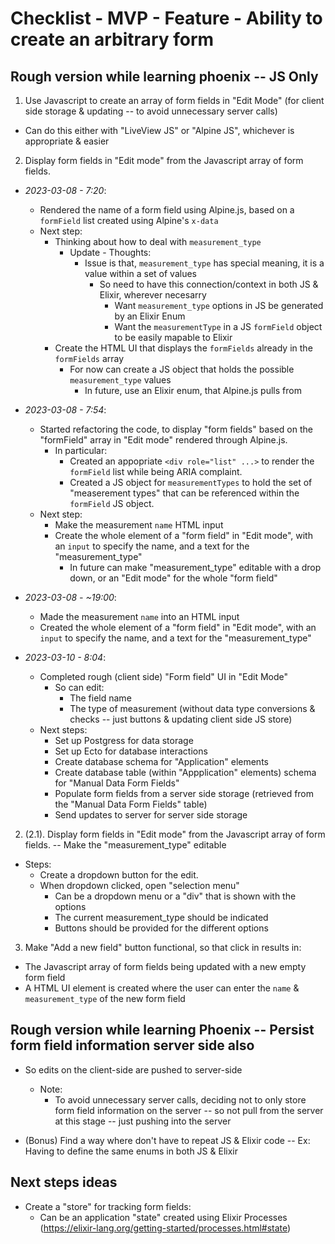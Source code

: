 # Checklist - MVP - Feature - Ability to create an arbitrary form

## Rough version while learning phoenix -- JS Only

1. Use Javascript to create an array of form fields in "Edit Mode" (for client side storage & updating -- to avoid unnecessary server calls)
  - Can do this either with "LiveView JS" or "Alpine JS", whichever is appropriate & easier


2. Display form fields in "Edit mode" from the Javascript array of form fields.
  - *2023-03-08 - 7:20*:
    - Rendered the name of a form field using Alpine.js, based on a `formField` list created using Alpine's `x-data`
    - Next step:
      - Thinking about how to deal with `measurement_type`
        - Update - Thoughts:
          - Issue is that, `measurement_type` has special meaning, it is a value within a set of values
            - So need to have this connection/context in both JS & Elixir, wherever necesarry
              - Want `measurement_type` options in JS be generated by an Elixir Enum
              - Want the `measurementType` in a JS `formField` object to be easily mapable to Elixir
      - Create the HTML UI that displays the `formFields` already in the `formFields` array
        - For now can create a JS object that holds the possible `measurement_type` values
          - In future, use an Elixir enum, that Alpine.js pulls from
  - *2023-03-08 - 7:54*:
    - Started refactoring the code, to display "form fields" based on the "formField" array in "Edit mode" rendered through Alpine.js.
      - In particular:
        - Created an appopriate `<div role="list" ...>` to render the `formField` list while being ARIA complaint.
        - Created a JS object for `measurementTypes` to hold the set of "measerement types" that can be referenced within the `formField` JS object.
    - Next step:
      - Make the measurement `name` HTML input
      - Create the whole element of a "form field" in "Edit mode", with an `input` to specify the name, and a text for the "measurement_type"
        - In future can make "measurement_type" editable with a drop down, or an "Edit mode" for the whole "form field"
  - *2023-03-08 - ~19:00*:
    - Made the measurement `name` into an HTML input
    - Created the whole element of a "form field" in "Edit mode", with an `input` to specify the name, and a text for the "measurement_type"

  - *2023-03-10 - 8:04*:
    - Completed rough (client side) "Form field" UI in "Edit Mode"
      - So can edit:
        - The field name
        - The type of measurement (without data type conversions & checks -- just buttons & updating client side JS store)
    - Next steps:
      - Set up Postgress for data storage
      - Set up Ecto for database interactions
      - Create database schema for "Application" elements
      - Create database table (within "Appplication" elements) schema for "Manual Data Form Fields"
      - Populate form fields from a server side storage (retrieved from the "Manual Data Form Fields" table)
      - Send updates to server for server side storage

2. (2.1). Display form fields in "Edit mode" from the Javascript array of form fields. -- Make the "measurement_type" editable
  - Steps:
    - Create a dropdown button for the edit.
    - When dropdown clicked, open "selection menu"
      - Can be a dropdown menu or a "div" that is shown with the options
      - The current measurement_type should be indicated
      - Buttons should be provided for the different options


3. Make "Add a new field" button functional, so that click in results in:
  - The Javascript array of form fields being updated with a new empty form field
  - A HTML UI element is created where the user can enter the `name` & `measurement_type` of the new form field

## Rough version while learning Phoenix -- Persist form field information server side also

- So edits on the client-side are pushed to server-side
  - Note:
    - To avoid unnecessary server calls, deciding not to only store form field information on the server -- so not pull from the server at this stage -- just pushing into the server

- (Bonus) Find a way where don't have to repeat JS & Elixir code -- Ex: Having to define the same enums in both JS & Elixir


## Next steps ideas

- Create a "store" for tracking form fields:
  - Can be an application "state" created using Elixir Processes (https://elixir-lang.org/getting-started/processes.html#state)

